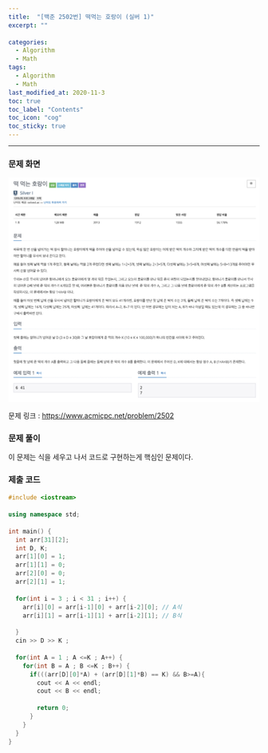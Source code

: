```yaml
---
title:  "[백준 2502번] 떡먹는 호랑이 (실버 1)"
excerpt: ""

categories:
  - Algorithm
  - Math
tags:
  - Algorithm
  - Math
last_modified_at: 2020-11-3 
toc: true
toc_label: "Contents"
toc_icon: "cog"
toc_sticky: true
---
```


---




### 문제 화면

![BOJ](/assets/images/BOJ/www.acmicpc.net_problem_2502.jpg)



문제 링크 : <https://www.acmicpc.net/problem/2502> 



### 문제 풀이

이 문제는 식을 세우고 나서 코드로 구현하는게 핵심인 문제이다. 

 

### 제출 코드

```c++
#include <iostream>

using namespace std;

int main() {
  int arr[31][2];
  int D, K;
  arr[1][0] = 1;
  arr[1][1] = 0;
  arr[2][0] = 0;
  arr[2][1] = 1;

  for(int i = 3 ; i < 31 ; i++) {
    arr[i][0] = arr[i-1][0] + arr[i-2][0]; // A식
    arr[i][1] = arr[i-1][1] + arr[i-2][1]; // B식

  }
  cin >> D >> K ;

  for(int A = 1 ; A <=K ; A++) {
    for(int B = A ; B <=K ; B++) {
      if(((arr[D][0]*A) + (arr[D][1]*B) == K) && B>=A){
        cout << A << endl;
        cout << B << endl;

        return 0;
      }
    }
  }
}
```






